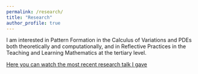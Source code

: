 ```yaml
---
permalink: /research/
title: "Research"
author_profile: true
---
```


I am interested in Pattern Formation in the Calculus of Variations and PDEs both theoretically and computationally, and in Reflective Practices in the Teaching and Learning Mathematics at the tertiary level.

[Here you can watch the most recent research talk I gave](http://www.birs.ca/events/2024/5-day-workshops/24w5249/videos/watch/202407031641-AguirreSalazar.html) 

